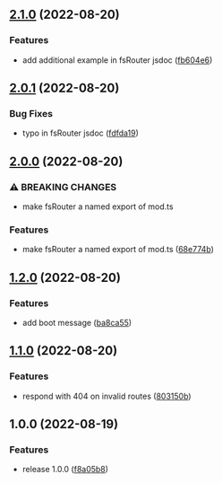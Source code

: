 ## [2.1.0](https://github.com/justinawrey/fsrouter/compare/v2.0.1...v2.1.0) (2022-08-20)


### Features

* add additional example in fsRouter jsdoc ([fb604e6](https://github.com/justinawrey/fsrouter/commit/fb604e6dc805b90260378dcf7557ce243622fe1a))

## [2.0.1](https://github.com/justinawrey/fsrouter/compare/v2.0.0...v2.0.1) (2022-08-20)


### Bug Fixes

* typo in fsRouter jsdoc ([fdfda19](https://github.com/justinawrey/fsrouter/commit/fdfda19e052555bf7a10963d732fea3488bccfc1))

## [2.0.0](https://github.com/justinawrey/fsrouter/compare/v1.2.0...v2.0.0) (2022-08-20)


### ⚠ BREAKING CHANGES

* make fsRouter a named export of mod.ts

### Features

* make fsRouter a named export of mod.ts ([68e774b](https://github.com/justinawrey/fsrouter/commit/68e774bbd8e0feef0956f1c2704c09558751c0d6))

## [1.2.0](https://github.com/justinawrey/fsrouter/compare/v1.1.0...v1.2.0) (2022-08-20)


### Features

* add boot message ([ba8ca55](https://github.com/justinawrey/fsrouter/commit/ba8ca55dd4826f55b5015b2ba52b928a90d32c54))

## [1.1.0](https://github.com/justinawrey/fsrouter/compare/v1.0.0...v1.1.0) (2022-08-20)


### Features

* respond with 404 on invalid routes ([803150b](https://github.com/justinawrey/fsrouter/commit/803150b5a02908c4f589f1d36cc7f516339bd4b1))

## 1.0.0 (2022-08-19)


### Features

* release 1.0.0 ([f8a05b8](https://github.com/justinawrey/fsrouter/commit/f8a05b85167979d45f49a8b093803e467368d4fa))

